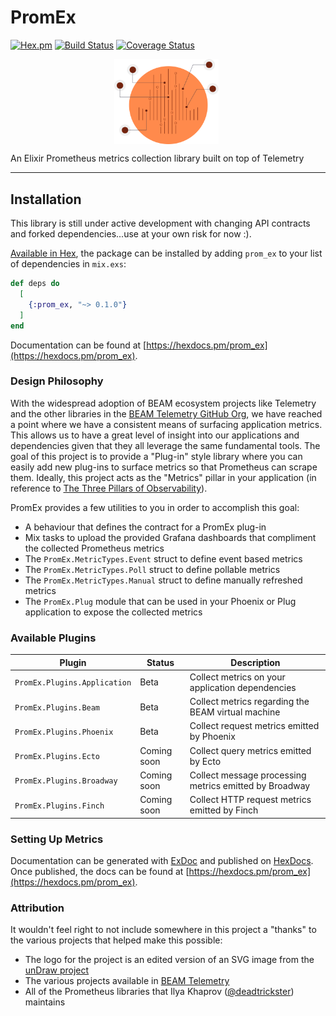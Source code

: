 # PromEx

[![Hex.pm](https://img.shields.io/hexpm/v/prom_ex.svg)](http://hex.pm/packages/prom_ex) [![Build
Status](https://travis-ci.org/akoutmos/prom_ex.svg?branch=master)](https://travis-ci.org/akoutmos/prom_ex) [![Coverage
Status](https://coveralls.io/repos/github/akoutmos/prom_ex/badge.svg?branch=master)](https://coveralls.io/github/akoutmos/prom_ex?branch=master)

<img align="center" width="33%" src="/guides/images/logo.svg" alt="PromEx" style="margin-left:33%">

An Elixir Prometheus metrics collection library built on top of Telemetry

---

## Installation

This library is still under active development with changing API contracts and forked dependencies...use at your own
risk for now :).

[Available in Hex](https://hex.pm/packages/prom_ex), the package can be installed
by adding `prom_ex` to your list of dependencies in `mix.exs`:

```elixir
def deps do
  [
    {:prom_ex, "~> 0.1.0"}
  ]
end
```

Documentation can be found at [https://hexdocs.pm/prom_ex](https://hexdocs.pm/prom_ex).

### Design Philosophy

With the widespread adoption of BEAM ecosystem projects like Telemetry and the other libraries in
the [BEAM Telemetry GitHub Org](https://github.com/beam-telemetry), we have reached a point where we
have a consistent means of surfacing application metrics. This allows us to have a great level of
insight into our applications and dependencies given that they all leverage the same fundamental
tools. The goal of this project is to provide a "Plug-in" style library where you can easily add new
plug-ins to surface metrics so that Prometheus can scrape them. Ideally, this project acts as the
"Metrics" pillar in your application (in reference to
[The Three Pillars of
Observability](https://www.oreilly.com/library/view/distributed-systems-observability/9781492033431/ch04.html)).

PromEx provides a few utilities to you in order to accomplish this goal:

-   A behaviour that defines the contract for a PromEx plug-in
-   Mix tasks to upload the provided Grafana dashboards that compliment the collected Prometheus metrics
-   The `PromEx.MetricTypes.Event` struct to define event based metrics
-   The `PromEx.MetricTypes.Poll` struct to define pollable metrics
-   The `PromEx.MetricTypes.Manual` struct to define manually refreshed metrics
-   The `PromEx.Plug` module that can be used in your Phoenix or Plug application to expose the collected metrics

### Available Plugins

| Plugin                       | Status      | Description                                            |
| ---------------------------- | ----------- | ------------------------------------------------------ |
| `PromEx.Plugins.Application` | Beta        | Collect metrics on your application dependencies       |
| `PromEx.Plugins.Beam`        | Beta        | Collect metrics regarding the BEAM virtual machine     |
| `PromEx.Plugins.Phoenix`     | Beta        | Collect request metrics emitted by Phoenix             |
| `PromEx.Plugins.Ecto`        | Coming soon | Collect query metrics emitted by Ecto                  |
| `PromEx.Plugins.Broadway`    | Coming soon | Collect message processing metrics emitted by Broadway |
| `PromEx.Plugins.Finch`       | Coming soon | Collect HTTP request metrics emitted by Finch          |

### Setting Up Metrics

Documentation can be generated with [ExDoc](https://github.com/elixir-lang/ex_doc)
and published on [HexDocs](https://hexdocs.pm). Once published, the docs can
be found at [https://hexdocs.pm/prom_ex](https://hexdocs.pm/prom_ex).

### Attribution

It wouldn't feel right to not include somewhere in this project a "thanks" to the various projects that
helped make this possible:

-   The logo for the project is an edited version of an SVG image from the [unDraw project](https://undraw.co/)
-   The various projects available in [BEAM Telemetry](https://github.com/beam-telemetry)
-   All of the Prometheus libraries that Ilya Khaprov ([@deadtrickster](https://github.com/deadtrickster)) maintains
